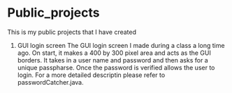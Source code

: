 # Public_projects
This is my public projects that I have created 

1. GUI login screen
   The GUI login screen I made during a class a long time ago. On start, it makes a 400 by 300 pixel area and acts as the GUI borders. It takes in a user name and password and then asks for a unique passpharse. Once the password is verified allows the user to login. For a more detailed descriptin please refer to passwordCatcher.java. 
